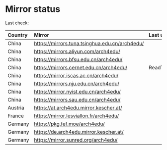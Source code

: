 <script src="./time.js"></script>
# Mirror status
Last check: <script type="text/javascript">localize(1747211576.2526019);</script>

|Country|Mirror|Last update|
|:------|:-----|:----------|
|China|https://mirrors.tuna.tsinghua.edu.cn/arch4edu/|<script type="text/javascript">localize(1747205228);</script>|
|China|https://mirrors.aliyun.com/arch4edu/|<script type="text/javascript">localize(1747161974);</script>|
|China|https://mirrors.bfsu.edu.cn/arch4edu/|<script type="text/javascript">localize(1747161974);</script>|
|China|https://mirrors.cernet.edu.cn/arch4edu/|ReadTimeout|
|China|https://mirror.iscas.ac.cn/arch4edu/|<script type="text/javascript">localize(1747161974);</script>|
|China|https://mirrors.nju.edu.cn/arch4edu/|<script type="text/javascript">localize(1747118815);</script>|
|China|https://mirror.nyist.edu.cn/arch4edu/|<script type="text/javascript">localize(1747161974);</script>|
|China|https://mirrors.sau.edu.cn/arch4edu/|<script type="text/javascript">localize(1731653531);</script>|
|Austria|https://at.arch4edu.mirror.kescher.at/|<script type="text/javascript">localize(1747161974);</script>|
|France|https://mirror.lesviallon.fr/arch4edu/|<script type="text/javascript">localize(1747161974);</script>|
|Germany|https://pkg.fef.moe/arch4edu/|<script type="text/javascript">localize(1747161974);</script>|
|Germany|https://de.arch4edu.mirror.kescher.at/|<script type="text/javascript">localize(1747161974);</script>|
|Germany|https://mirror.sunred.org/arch4edu/|<script type="text/javascript">localize(1747161974);</script>|

<script src="./tablefilter/tablefilter.js"></script>
<script src="./table.js"></script>